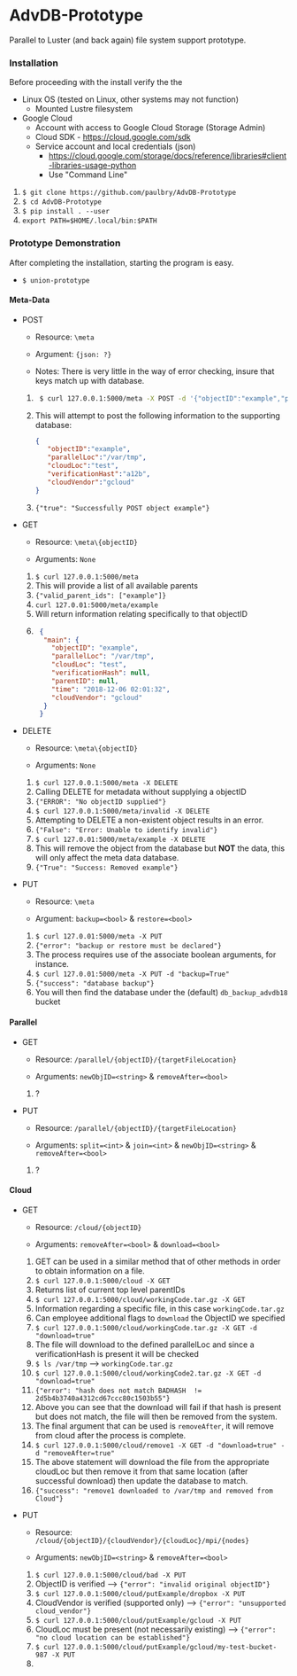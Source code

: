 # AdvDB-Prototype
Parallel to Luster (and back again) file system support prototype.


### Installation
Before proceeding with the install verify the the 

* Linux OS (tested on Linux, other systems may not function)
    * Mounted Lustre filesystem
* Google Cloud
    * Account with access to Google Cloud Storage (Storage Admin)
    * Cloud SDK - https://cloud.google.com/sdk
    * Service account and local credentials (json)
        * https://cloud.google.com/storage/docs/reference/libraries#client-libraries-usage-python
        * Use "Command Line"

1. `$ git clone https://github.com/paulbry/AdvDB-Prototype`
2. `$ cd AdvDB-Prototype`
3. `$ pip install . --user`
4. `export PATH=$HOME/.local/bin:$PATH`

### Prototype Demonstration
After completing the installation, starting the program is easy.

* `$ union-prototype`

#### Meta-Data
* POST

    * Resource: `\meta`
    
    * Argument: `{json: ?}`
    
    * Notes: There is very little in the way of error checking, insure that keys match up with database.

    1. ```bash
        $ curl 127.0.0.1:5000/meta -X POST -d '{"objectID":"example","parallelLoc":"/var/tmp","cloudLoc":"test","verificationHast":"a12b","cloudVendor":"gcloud"}'
        ```
    2. This will attempt to post the following information to the supporting database:
        ```json
        {
           "objectID":"example",
           "parallelLoc":"/var/tmp",
           "cloudLoc":"test",
           "verificationHast":"a12b",
           "cloudVendor":"gcloud"
        }
        ```
    3. `{"true": "Successfully POST object example"}`
* GET

    * Resource: `\meta\{objectID}`
    
    * Arguments: `None`

    1. `$ curl 127.0.0.1:5000/meta`
    2. This will provide a list of all available parents
    3. `{"valid_parent_ids": ["example"]}`
    4.  `curl 127.0.01:5000/meta/example`
    5. Will return information relating specifically to that objectID
    6. ```json
        {
         "main": {
           "objectID": "example", 
           "parallelLoc": "/var/tmp", 
           "cloudLoc": "test", 
           "verificationHash": null, 
           "parentID": null, 
           "time": "2018-12-06 02:01:32", 
           "cloudVendor": "gcloud"
         }
        }
        ```
* DELETE
    
    * Resource: `\meta\{objectID}`
    
    * Arguments: `None`

    1. `$ curl 127.0.0.1:5000/meta -X DELETE`
    2. Calling DELETE for metadata without supplying a objectID
    3. `{"ERROR": "No objectID supplied"}`
    4. `$ curl 127.0.0.1:5000/meta/invalid -X DELETE`
    5. Attempting to DELETE a non-existent object results in an error.
    6. `{"False": "Error: Unable to identify invalid"}`
    7. `$ curl 127.0.01:5000/meta/example -X DELETE`
    8. This will remove the object from the database but **NOT** the data, this will only affect the meta data database.
    9. `{"True": "Success: Removed example"}`

* PUT

    * Resource: `\meta`
    
    * Argument: `backup=<bool>` & `restore=<bool>`
    
    1. `$ curl 127.0.01:5000/meta -X PUT`
    2. `{"error": "backup or restore must be declared"}`
    3. The process requires use of the associate boolean arguments, for instance.
    4. `$ curl 127.0.01:5000/meta -X PUT -d "backup=True"`
    5. `{"success": "database backup"}`
    6. You will then find the database under the (default) `db_backup_advdb18` bucket

#### Parallel
* GET

    * Resource: `/parallel/{objectID}/{targetFileLocation}`
    
    * Arguments: `newObjID=<string>` & `removeAfter=<bool>`

    1. ?

* PUT

    * Resource: `/parallel/{objectID}/{targetFileLocation}`
    
    * Arguments: `split=<int>` & `join=<int>` & `newObjID=<string>` & `removeAfter=<bool>` 

    1. ?

#### Cloud
* GET

    * Resource: `/cloud/{objectID}`

    * Arguments: `removeAfter=<bool>` & `download=<bool>`

    1. GET can be used in a similar method that of other methods in order to obtain information on a file.
    2. `$ curl 127.0.0.1:5000/cloud -X GET`
    3. Returns list of current top level parentIDs
    4. `$ curl 127.0.0.1:5000/cloud/workingCode.tar.gz -X GET`
    5. Information regarding a specific file, in this case `workingCode.tar.gz`
    6. Can employee additional flags to `download` the ObjectID we specified
    7. `$ curl 127.0.0.1:5000/cloud/workingCode.tar.gz -X GET -d "download=true"`
    8. The file will download to the defined parallelLoc and since a verificationHash is present it will be checked
    9. `$ ls /var/tmp` --> `workingCode.tar.gz`
    10. `$ curl 127.0.0.1:5000/cloud/workingCode2.tar.gz -X GET -d "download=true"`
    11. `{"error": "hash does not match BADHASH  !=  2d5b4b3740a4312cd67ccc80c1503b55"}`
    12. Above you can see that the download will fail if that hash is present but does not match, the file will then be removed from the system.
    13. The final argument that can be used is `removeAfter`, it will remove from cloud after the process is complete.
    14. `$ curl 127.0.0.1:5000/cloud/remove1 -X GET -d "download=true" -d "removeAfter=true"`
    15. The above statement will download the file from the appropriate cloudLoc but then remove it from that same location (after successful download) then update the database to match.
    16. `{"success": "remove1 downloaded to /var/tmp and removed from Cloud"}`
    
* PUT

    * Resource: `/cloud/{objectID}/{cloudVendor}/{cloudLoc}/mpi/{nodes}`
    
    * Arguments: `newObjID=<string>` & `removeAfter=<bool>`

    1. `$ curl 127.0.0.1:5000/cloud/bad -X PUT`
    2. ObjectID is verified --> `{"error": "invalid original objectID"}`
    3. `$ curl 127.0.0.1:5000/cloud/putExample/dropbox -X PUT`
    4. CloudVendor is verified (supported only) --> `{"error": "unsupported cloud_vendor"}`
    5. `$ curl 127.0.0.1:5000/cloud/putExample/gcloud -X PUT`
    6. CloudLoc must be present (not necessarily existing) --> `{"error": "no cloud location can be established"}`
    7. `$ curl 127.0.0.1:5000/cloud/putExample/gcloud/my-test-bucket-987 -X PUT`
    8. 